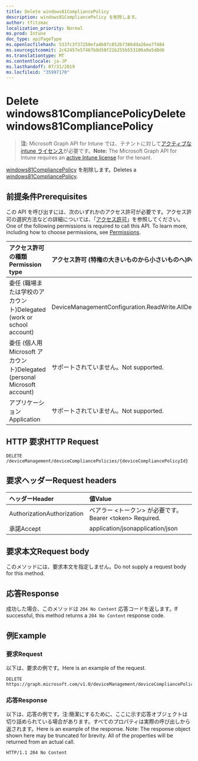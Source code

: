 ```yaml
---
title: Delete windows81CompliancePolicy
description: windows81CompliancePolicy を削除します。
author: tfitzmac
localization_priority: Normal
ms.prod: Intune
doc_type: apiPageType
ms.openlocfilehash: 533fc3f37250efa4b07c852b7386dda26ea7f484
ms.sourcegitcommit: 2c62457e57467b8d50f21b255b553106a9a5d8d6
ms.translationtype: MT
ms.contentlocale: ja-JP
ms.lasthandoff: 07/31/2019
ms.locfileid: "35997170"
---
```

# <a name="delete-windows81compliancepolicy"></a><span data-ttu-id="90645-103">Delete windows81CompliancePolicy</span><span class="sxs-lookup"><span data-stu-id="90645-103">Delete windows81CompliancePolicy</span></span>

> <span data-ttu-id="90645-104">**注:** Microsoft Graph API for Intune では、テナントに対して[アクティブな intune ライセンス](https://go.microsoft.com/fwlink/?linkid=839381)が必要です。</span><span class="sxs-lookup"><span data-stu-id="90645-104">**Note:** The Microsoft Graph API for Intune requires an [active Intune license](https://go.microsoft.com/fwlink/?linkid=839381) for the tenant.</span></span>

<span data-ttu-id="90645-105">[windows81CompliancePolicy](../resources/intune-deviceconfig-windows81compliancepolicy.md) を削除します。</span><span class="sxs-lookup"><span data-stu-id="90645-105">Deletes a [windows81CompliancePolicy](../resources/intune-deviceconfig-windows81compliancepolicy.md).</span></span>

## <a name="prerequisites"></a><span data-ttu-id="90645-106">前提条件</span><span class="sxs-lookup"><span data-stu-id="90645-106">Prerequisites</span></span>
<span data-ttu-id="90645-p101">この API を呼び出すには、次のいずれかのアクセス許可が必要です。アクセス許可の選択方法などの詳細については、「[アクセス許可](/graph/permissions-reference)」を参照してください。</span><span class="sxs-lookup"><span data-stu-id="90645-p101">One of the following permissions is required to call this API. To learn more, including how to choose permissions, see [Permissions](/graph/permissions-reference).</span></span>

|<span data-ttu-id="90645-109">アクセス許可の種類</span><span class="sxs-lookup"><span data-stu-id="90645-109">Permission type</span></span>|<span data-ttu-id="90645-110">アクセス許可 (特権の大きいものから小さいものへ)</span><span class="sxs-lookup"><span data-stu-id="90645-110">Permissions (from most to least privileged)</span></span>|
|:---|:---|
|<span data-ttu-id="90645-111">委任 (職場または学校のアカウント)</span><span class="sxs-lookup"><span data-stu-id="90645-111">Delegated (work or school account)</span></span>|<span data-ttu-id="90645-112">DeviceManagementConfiguration.ReadWrite.All</span><span class="sxs-lookup"><span data-stu-id="90645-112">DeviceManagementConfiguration.ReadWrite.All</span></span>|
|<span data-ttu-id="90645-113">委任 (個人用 Microsoft アカウント)</span><span class="sxs-lookup"><span data-stu-id="90645-113">Delegated (personal Microsoft account)</span></span>|<span data-ttu-id="90645-114">サポートされていません。</span><span class="sxs-lookup"><span data-stu-id="90645-114">Not supported.</span></span>|
|<span data-ttu-id="90645-115">アプリケーション</span><span class="sxs-lookup"><span data-stu-id="90645-115">Application</span></span>|<span data-ttu-id="90645-116">サポートされていません。</span><span class="sxs-lookup"><span data-stu-id="90645-116">Not supported.</span></span>|

## <a name="http-request"></a><span data-ttu-id="90645-117">HTTP 要求</span><span class="sxs-lookup"><span data-stu-id="90645-117">HTTP Request</span></span>
<!-- {
  "blockType": "ignored"
}
-->
``` http
DELETE /deviceManagement/deviceCompliancePolicies/{deviceCompliancePolicyId}
```

## <a name="request-headers"></a><span data-ttu-id="90645-118">要求ヘッダー</span><span class="sxs-lookup"><span data-stu-id="90645-118">Request headers</span></span>
|<span data-ttu-id="90645-119">ヘッダー</span><span class="sxs-lookup"><span data-stu-id="90645-119">Header</span></span>|<span data-ttu-id="90645-120">値</span><span class="sxs-lookup"><span data-stu-id="90645-120">Value</span></span>|
|:---|:---|
|<span data-ttu-id="90645-121">Authorization</span><span class="sxs-lookup"><span data-stu-id="90645-121">Authorization</span></span>|<span data-ttu-id="90645-122">ベアラー &lt;トークン&gt; が必要です。</span><span class="sxs-lookup"><span data-stu-id="90645-122">Bearer &lt;token&gt; Required.</span></span>|
|<span data-ttu-id="90645-123">承諾</span><span class="sxs-lookup"><span data-stu-id="90645-123">Accept</span></span>|<span data-ttu-id="90645-124">application/json</span><span class="sxs-lookup"><span data-stu-id="90645-124">application/json</span></span>|

## <a name="request-body"></a><span data-ttu-id="90645-125">要求本文</span><span class="sxs-lookup"><span data-stu-id="90645-125">Request body</span></span>
<span data-ttu-id="90645-126">このメソッドには、要求本文を指定しません。</span><span class="sxs-lookup"><span data-stu-id="90645-126">Do not supply a request body for this method.</span></span>

## <a name="response"></a><span data-ttu-id="90645-127">応答</span><span class="sxs-lookup"><span data-stu-id="90645-127">Response</span></span>
<span data-ttu-id="90645-128">成功した場合、このメソッドは `204 No Content` 応答コードを返します。</span><span class="sxs-lookup"><span data-stu-id="90645-128">If successful, this method returns a `204 No Content` response code.</span></span>

## <a name="example"></a><span data-ttu-id="90645-129">例</span><span class="sxs-lookup"><span data-stu-id="90645-129">Example</span></span>

### <a name="request"></a><span data-ttu-id="90645-130">要求</span><span class="sxs-lookup"><span data-stu-id="90645-130">Request</span></span>
<span data-ttu-id="90645-131">以下は、要求の例です。</span><span class="sxs-lookup"><span data-stu-id="90645-131">Here is an example of the request.</span></span>
``` http
DELETE https://graph.microsoft.com/v1.0/deviceManagement/deviceCompliancePolicies/{deviceCompliancePolicyId}
```

### <a name="response"></a><span data-ttu-id="90645-132">応答</span><span class="sxs-lookup"><span data-stu-id="90645-132">Response</span></span>
<span data-ttu-id="90645-p102">以下は、応答の例です。注:簡潔にするために、ここに示す応答オブジェクトは切り詰められている場合があります。すべてのプロパティは実際の呼び出しから返されます。</span><span class="sxs-lookup"><span data-stu-id="90645-p102">Here is an example of the response. Note: The response object shown here may be truncated for brevity. All of the properties will be returned from an actual call.</span></span>
``` http
HTTP/1.1 204 No Content
```



